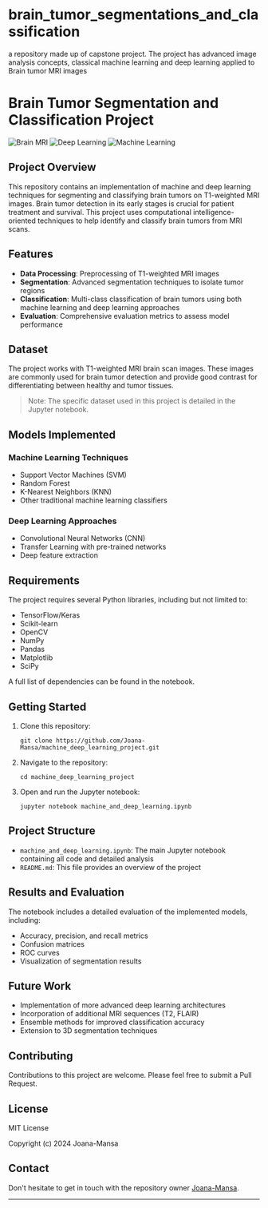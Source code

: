 # brain_tumor_segmentations_and_classification
a repository made up of capstone project. The project has advanced image analysis concepts, classical machine learning and deep learning applied to Brain tumor MRI images 
# Brain Tumor Segmentation and Classification Project

![Brain MRI](https://img.shields.io/badge/MRI-Brain%20Tumor-blue)
![Deep Learning](https://img.shields.io/badge/Deep%20Learning-CNN-green)
![Machine Learning](https://img.shields.io/badge/Machine%20Learning-Classification-yellow)

## Project Overview

This repository contains an implementation of machine and deep learning techniques for segmenting and classifying brain tumors on T1-weighted MRI images. Brain tumor detection in its early stages is crucial for patient treatment and survival. This project uses computational intelligence-oriented techniques to help identify and classify brain tumors from MRI scans.

## Features

- **Data Processing**: Preprocessing of T1-weighted MRI images
- **Segmentation**: Advanced segmentation techniques to isolate tumor regions
- **Classification**: Multi-class classification of brain tumors using both machine learning and deep learning approaches
- **Evaluation**: Comprehensive evaluation metrics to assess model performance

## Dataset

The project works with T1-weighted MRI brain scan images. These images are commonly used for brain tumor detection and provide good contrast for differentiating between healthy and tumor tissues. 

> Note: The specific dataset used in this project is detailed in the Jupyter notebook.

## Models Implemented

### Machine Learning Techniques
- Support Vector Machines (SVM)
- Random Forest
- K-Nearest Neighbors (KNN)
- Other traditional machine learning classifiers

### Deep Learning Approaches
- Convolutional Neural Networks (CNN)
- Transfer Learning with pre-trained networks
- Deep feature extraction

## Requirements

The project requires several Python libraries, including but not limited to:
- TensorFlow/Keras
- Scikit-learn
- OpenCV
- NumPy
- Pandas
- Matplotlib
- SciPy

A full list of dependencies can be found in the notebook.

## Getting Started

1. Clone this repository:
   ```
   git clone https://github.com/Joana-Mansa/machine_deep_learning_project.git
   ```

2. Navigate to the repository:
   ```
   cd machine_deep_learning_project
   ```

3. Open and run the Jupyter notebook:
   ```
   jupyter notebook machine_and_deep_learning.ipynb
   ```

## Project Structure

- `machine_and_deep_learning.ipynb`: The main Jupyter notebook containing all code and detailed analysis
- `README.md`: This file provides an overview of the project

## Results and Evaluation

The notebook includes a detailed evaluation of the implemented models, including:
- Accuracy, precision, and recall metrics
- Confusion matrices
- ROC curves
- Visualization of segmentation results

## Future Work

- Implementation of more advanced deep learning architectures
- Incorporation of additional MRI sequences (T2, FLAIR)
- Ensemble methods for improved classification accuracy
- Extension to 3D segmentation techniques

## Contributing

Contributions to this project are welcome. Please feel free to submit a Pull Request.

## License

MIT License

Copyright (c) 2024 Joana-Mansa


## Contact

Don't hesitate to get in touch with the repository owner [Joana-Mansa](https://github.com/Joana-Mansa).

---

